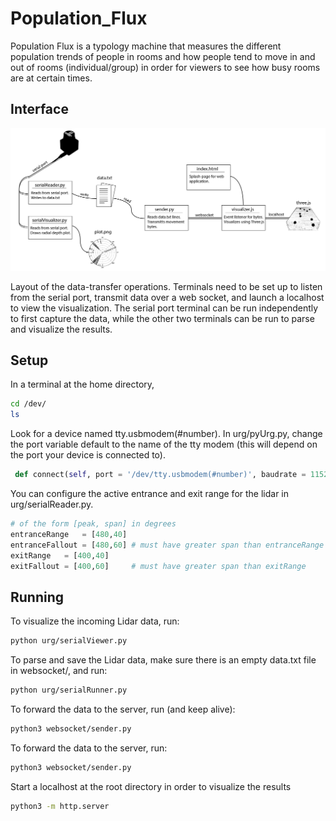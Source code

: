 # Population_Flux

Population Flux is a typology machine that measures the different population trends of people in rooms and how people tend to move in and out of rooms (individual/group) in order for viewers to see how busy rooms are at certain times.

## Interface

![description](documentation/layout.png)

Layout of the data-transfer operations. Terminals need to be set up to listen from the serial port, transmit data over a web socket, and launch a localhost to view the visualization. The serial port terminal can be run independently to first capture the data, while the other two terminals can be run to parse and visualize the results.

## Setup

In a terminal at the home directory,
```bash
cd /dev/
ls
```
Look for a device named tty.usbmodem(#number). In urg/pyUrg.py, change the port variable default to the name of the tty modem (this will depend on the port your device is connected to).

```python
 def connect(self, port = '/dev/tty.usbmodem(#number)', baudrate = 115200, timeout = 0.1):
```

You can configure the active entrance and exit range for the lidar in urg/serialReader.py.
```python
# of the form [peak, span] in degrees
entranceRange   = [480,40]
entranceFallout = [480,60] # must have greater span than entranceRange
exitRange   = [400,40]
exitFallout = [400,60]     # must have greater span than exitRange
```

## Running

To visualize the incoming Lidar data, run:
```bash
python urg/serialViewer.py 
```

To parse and save the Lidar data, make sure there is an empty data.txt file in websocket/, and run:
```bash
python urg/serialRunner.py 
```

To forward the data to the server, run (and keep alive):
```bash
python3 websocket/sender.py
```

To forward the data to the server, run:
```bash
python3 websocket/sender.py
```

Start a localhost at the root directory in order to visualize the results
```bash
python3 -m http.server
```


